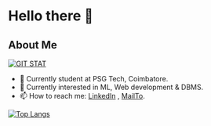 # Hello there 👋 

## About Me

<!-- <img height="180em" src="https://github-readme-stats.vercel.app/api?username=Hafiz408&show_icons=true&hide_border=true&&count_private=true&include_all_commits=true&theme=dark&hide=contribs,issues" /> -->

[![GIT STAT](https://github-readme-stats.vercel.app/api?username=Hafiz408&show_icons=true&hide_border=true&&count_private=true&include_all_commits=true&theme=dark&hide=contribs,issues)](https://github.com/Hafiz408)

-  📍 Currently student at PSG Tech, Coimbatore.
- 🔭 Currently interested in ML, Web development & DBMS.
- 📫 How to reach me: [LinkedIn](https://www.linkedin.com/in/mohammed-hafiz-654b79206/) , [MailTo](mailto:hafiz408.mohammed@gmail.com).
<!-- - 📁 Find More About Me Here : [Click Here](https://Hafiz408.github.io/) -->

[![Top Langs](https://github-readme-stats.vercel.app/api/top-langs/?username=Hafiz408&layout=compact&theme=dark&hide_border=true&langs_count=9&hide=javascript)](https://github.com/Hafiz408)
